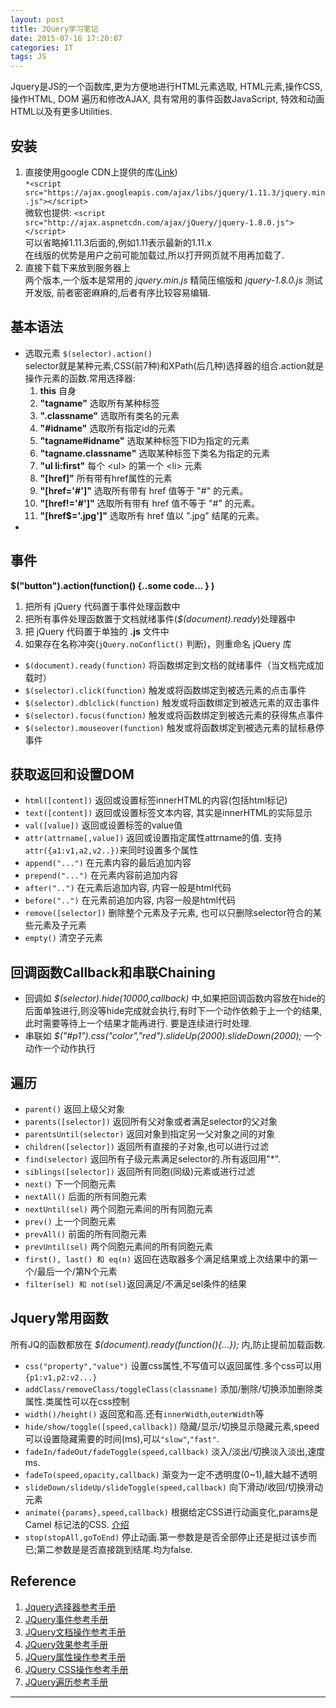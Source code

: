 ```yaml
---
layout: post
title: JQuery学习笔记
date: 2015-07-16 17:20:07
categories: IT
tags: JS
---
```


Jquery是JS的一个函数库,更为方便地进行HTML元素选取, HTML元素,操作CSS, 操作HTML, DOM 遍历和修改AJAX, 具有常用的事件函数JavaScript, 特效和动画HTML以及有更多Utilities.

<script src="https://ajax.googleapis.com/ajax/libs/jquery/1.11.3/jquery.min.js"></script>

## 安装
1. 直接使用google CDN上提供的库([Link](https://developers.google.com/speed/libraries/#jquery))  
`*<script src="https://ajax.googleapis.com/ajax/libs/jquery/1.11.3/jquery.min.js"></script>`  
微软也提供: `<script src="http://ajax.aspnetcdn.com/ajax/jQuery/jquery-1.8.0.js"></script>`  
可以省略掉1.11.3后面的,例如1.11表示最新的1.11.x  
在线版的优势是用户之前可能加载过,所以打开网页就不用再加载了.
2. 直接下载下来放到服务器上  
两个版本,一个版本是常用的 *jquery.min.js* 精简压缩版和 *jquery-1.8.0.js* 测试开发版, 前者密密麻麻的,后者有序比较容易编辑.

## 基本语法

- 选取元素 `$(selector).action()`  
selector就是某种元素,CSS(前7种)和XPath(后几种)选择器的组合.action就是操作元素的函数.常用选择器:
	1. **this** 自身
	2. **"tagname"** 选取所有某种标签
	3. **".classname"** 选取所有类名的元素
	4. **"#idname"** 选取所有指定id的元素
	5. **"tagname#idname"** 选取某种标签下ID为指定的元素
	6. **"tagname.classname"** 选取某种标签下类名为指定的元素
	7. **"ul li:first"** 每个 \<ul\> 的第一个 \<li\> 元素
	7. **"[href]"** 所有带有href属性的元素
	8. **"[href='#']"** 选取所有带有 href 值等于 "#" 的元素。
	9. **"[href!='#']"** 选取所有带有 href 值不等于 "#" 的元素。
	10. **"[href$='.jpg']"** 选取所有 href 值以 ".jpg" 结尾的元素。 
- 

## 事件
**$("button").action(function() {..some code... } )**

1. 把所有 jQuery 代码置于事件处理函数中
1. 把所有事件处理函数置于文档就绪事件(*$(document).ready*)处理器中
1. 把 jQuery 代码置于单独的 **.js** 文件中
1. 如果存在名称冲突(`jQuery.noConflict()` 判断)，则重命名 jQuery 库

- `$(document).ready(function)` 将函数绑定到文档的就绪事件（当文档完成加载时）
- `$(selector).click(function)` 触发或将函数绑定到被选元素的点击事件
- `$(selector).dblclick(function)` 触发或将函数绑定到被选元素的双击事件
- `$(selector).focus(function)` 触发或将函数绑定到被选元素的获得焦点事件
- `$(selector).mouseover(function)` 触发或将函数绑定到被选元素的鼠标悬停事件

## 获取返回和设置DOM

- `html([content])` 返回或设置标签innerHTML的内容(包括html标记)
- `text([content])` 返回或设置标签文本内容, 其实是innerHTML的实际显示
- `val([value])` 返回或设置标签的value值
- `attr(attrname[,value])` 返回或设置指定属性attrname的值. 支持`attr({a1:v1,a2,v2..})`来同时设置多个属性
- `append("...")` 在元素内容的最后追加内容
- `prepend("...")` 在元素内容前追加内容
- `after("..")` 在元素后追加内容, 内容一般是html代码
- `before("..")` 在元素前追加内容, 内容一般是html代码
- `remove([selector])` 删除整个元素及子元素, 也可以只删除selector符合的某些元素及子元素
- `empty()` 清空子元素

## 回调函数Callback和串联Chaining
- 回调如 *$(selector).hide(10000,callback)* 中,如果把回调函数内容放在hide的后面单独进行,则没等hide完成就会执行,有时下一个动作依赖于上一个的结果,此时需要等待上一个结果才能再进行. 要是连续进行时处理.
- 串联如 *$("#p1").css("color","red").slideUp(2000).slideDown(2000);* 一个动作一个动作执行

## 遍历
- `parent()` 返回上级父对象
- `parents([selector])` 返回所有父对象或者满足selector的父对象
- `parentsUntil(selector)` 返回对象到指定另一父对象之间的对象
- `children([selector])` 返回所有直接的子对象,也可以进行过滤
- `find(selector)` 返回所有子级元素满足selector的.所有返回用"*".
- `siblings([selector])` 返回所有同胞(同级)元素或进行过滤
- `next()` 下一个同胞元素
- `nextAll()` 后面的所有同胞元素
- `nextUntil(sel)` 两个同胞元素间的所有同胞元素
- `prev()` 上一个同胞元素
- `prevAll()` 前面的所有同胞元素
- `prevUntil(sel)` 两个同胞元素间的所有同胞元素
- `first(), last() 和 eq(n)` 返回在选取器多个满足结果或上次结果中的第一个/最后一个/第N个元素
- `filter(sel) 和 not(sel)`返回满足/不满足sel条件的结果

## Jquery常用函数
所有JQ的函数都放在 *$(document).ready(function(){...});* 内,防止提前加载函数.

- `css("property","value")` 设置css属性,不写值可以返回属性.多个css可以用`{p1:v1,p2:v2...}`
- `addClass/removeClass/toggleClass(classname)` 添加/删除/切换添加删除类属性.类属性可以在css控制
- `width()/height()` 返回宽和高.还有`innerWidth`,`outerWidth`等
- `hide/show/toggle([speed,callback])` 隐藏/显示/切换显示隐藏元素,speed可以设置隐藏需要的时间(ms),可以`"slow"`,`"fast"`.
- `fadeIn/fadeOut/fadeToggle(speed,callback)` 淡入/淡出/切换淡入淡出,速度ms.
- `fadeTo(speed,opacity,callback)` 渐变为一定不透明度(0~1),越大越不透明
- `slideDown/slideUp/slideToggle(speed,callback)` 向下滑动/收回/切换滑动元素
- `animate({params},speed,callback)` 根据给定CSS进行动画变化,params是Camel 标记法的CSS. [介绍](http://www.w3school.com.cn/jquery/jquery_animate.asp)
- `stop(stopAll,goToEnd)` 停止动画.第一参数是是否全部停止还是挺过该步而已;第二参数是是否直接跳到结尾.均为false.



## Reference
1. [Jquery选择器参考手册](http://www.w3school.com.cn/jquery/jquery_ref_selectors.asp)
2. [JQuery事件参考手册](http://www.w3school.com.cn/jquery/jquery_ref_events.asp)
3. [JQuery文档操作参考手册](http://www.w3school.com.cn/jquery/jquery_ref_manipulation.asp)
4. [JQuery效果参考手册](http://www.w3school.com.cn/jquery/jquery_ref_effects.asp)
5. [JQuery属性操作参考手册](http://www.w3school.com.cn/jquery/jquery_ref_attributes.asp)
6. [JQuery CSS操作参考手册](http://www.w3school.com.cn/jquery/jquery_ref_css.asp)
7. [JQuery遍历参考手册](http://www.w3school.com.cn/jquery/jquery_ref_traversing.asp)

------
